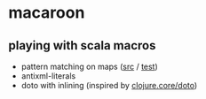 macaroon
========

playing with scala macros
-------------------------

* pattern matching on maps ([src](https://github.com/teigen/macaroon/blob/master/patternmatch-map/src/main/scala/Map.scala) / [test](https://github.com/teigen/macaroon/blob/master/patternmatch-map/src/test/scala/MapTest.scala))
* antixml-literals
* doto with inlining (inspired by [clojure.core/doto](http://clojure.github.io/clojure/clojure.core-api.html#clojure.core/doto))
